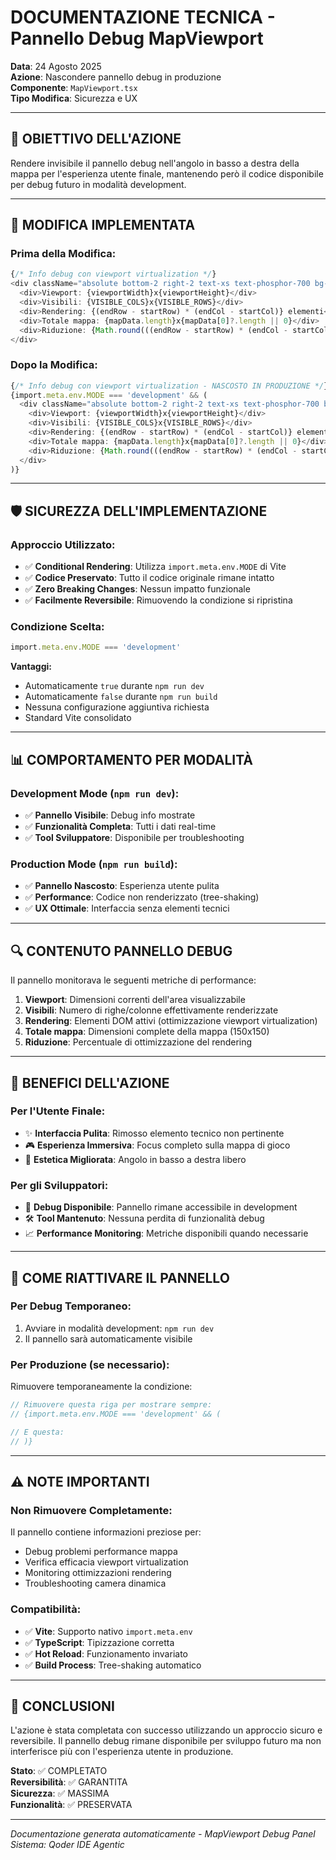 # DOCUMENTAZIONE TECNICA - Pannello Debug MapViewport

**Data**: 24 Agosto 2025  
**Azione**: Nascondere pannello debug in produzione  
**Componente**: `MapViewport.tsx`  
**Tipo Modifica**: Sicurezza e UX  

---

## 🎯 **OBIETTIVO DELL'AZIONE**

Rendere invisibile il pannello debug nell'angolo in basso a destra della mappa per l'esperienza utente finale, mantenendo però il codice disponibile per debug futuro in modalità development.

---

## 🔧 **MODIFICA IMPLEMENTATA**

### **Prima della Modifica:**
```typescript
{/* Info debug con viewport virtualization */}
<div className="absolute bottom-2 right-2 text-xs text-phosphor-700 bg-gray-800 bg-opacity-90 border border-phosphor-400 px-2 py-1 rounded opacity-75 font-mono glow-phosphor-dim animate-pulse">
  <div>Viewport: {viewportWidth}x{viewportHeight}</div>
  <div>Visibili: {VISIBLE_COLS}x{VISIBLE_ROWS}</div>
  <div>Rendering: {(endRow - startRow) * (endCol - startCol)} elementi</div>
  <div>Totale mappa: {mapData.length}x{mapData[0]?.length || 0}</div>
  <div>Riduzione: {Math.round(((endRow - startRow) * (endCol - startCol)) / (mapData.length * 150) * 100)}%</div>
</div>
```

### **Dopo la Modifica:**
```typescript
{/* Info debug con viewport virtualization - NASCOSTO IN PRODUZIONE */}
{import.meta.env.MODE === 'development' && (
  <div className="absolute bottom-2 right-2 text-xs text-phosphor-700 bg-gray-800 bg-opacity-90 border border-phosphor-400 px-2 py-1 rounded opacity-75 font-mono glow-phosphor-dim animate-pulse">
    <div>Viewport: {viewportWidth}x{viewportHeight}</div>
    <div>Visibili: {VISIBLE_COLS}x{VISIBLE_ROWS}</div>
    <div>Rendering: {(endRow - startRow) * (endCol - startCol)} elementi</div>
    <div>Totale mappa: {mapData.length}x{mapData[0]?.length || 0}</div>
    <div>Riduzione: {Math.round(((endRow - startRow) * (endCol - startCol)) / (mapData.length * 150) * 100)}%</div>
  </div>
)}
```

---

## 🛡️ **SICUREZZA DELL'IMPLEMENTAZIONE**

### **Approccio Utilizzato:**
- ✅ **Conditional Rendering**: Utilizza `import.meta.env.MODE` di Vite
- ✅ **Codice Preservato**: Tutto il codice originale rimane intatto
- ✅ **Zero Breaking Changes**: Nessun impatto funzionale
- ✅ **Facilmente Reversibile**: Rimuovendo la condizione si ripristina

### **Condizione Scelta:**
```typescript
import.meta.env.MODE === 'development'
```

**Vantaggi:**
- Automaticamente `true` durante `npm run dev`
- Automaticamente `false` durante `npm run build`
- Nessuna configurazione aggiuntiva richiesta
- Standard Vite consolidato

---

## 📊 **COMPORTAMENTO PER MODALITÀ**

### **Development Mode (`npm run dev`):**
- ✅ **Pannello Visibile**: Debug info mostrate
- ✅ **Funzionalità Completa**: Tutti i dati real-time
- ✅ **Tool Sviluppatore**: Disponibile per troubleshooting

### **Production Mode (`npm run build`):**
- ✅ **Pannello Nascosto**: Esperienza utente pulita
- ✅ **Performance**: Codice non renderizzato (tree-shaking)
- ✅ **UX Ottimale**: Interfaccia senza elementi tecnici

---

## 🔍 **CONTENUTO PANNELLO DEBUG**

Il pannello monitorava le seguenti metriche di performance:

1. **Viewport**: Dimensioni correnti dell'area visualizzabile
2. **Visibili**: Numero di righe/colonne effettivamente renderizzate
3. **Rendering**: Elementi DOM attivi (ottimizzazione viewport virtualization)
4. **Totale mappa**: Dimensioni complete della mappa (150x150)
5. **Riduzione**: Percentuale di ottimizzazione del rendering

---

## 🎯 **BENEFICI DELL'AZIONE**

### **Per l'Utente Finale:**
- ✨ **Interfaccia Pulita**: Rimosso elemento tecnico non pertinente
- 🎮 **Esperienza Immersiva**: Focus completo sulla mappa di gioco
- 📱 **Estetica Migliorata**: Angolo in basso a destra libero

### **Per gli Sviluppatori:**
- 🔧 **Debug Disponibile**: Pannello rimane accessibile in development
- 🛠️ **Tool Mantenuto**: Nessuna perdita di funzionalità debug
- 📈 **Performance Monitoring**: Metriche disponibili quando necessarie

---

## 🚀 **COME RIATTIVARE IL PANNELLO**

### **Per Debug Temporaneo:**
1. Avviare in modalità development: `npm run dev`
2. Il pannello sarà automaticamente visibile

### **Per Produzione (se necessario):**
Rimuovere temporaneamente la condizione:
```typescript
// Rimuovere questa riga per mostrare sempre:
// {import.meta.env.MODE === 'development' && (

// E questa:
// )}
```

---

## ⚠️ **NOTE IMPORTANTI**

### **Non Rimuovere Completamente:**
Il pannello contiene informazioni preziose per:
- Debug problemi performance mappa
- Verifica efficacia viewport virtualization
- Monitoring ottimizzazioni rendering
- Troubleshooting camera dinamica

### **Compatibilità:**
- ✅ **Vite**: Supporto nativo `import.meta.env`
- ✅ **TypeScript**: Tipizzazione corretta
- ✅ **Hot Reload**: Funzionamento invariato
- ✅ **Build Process**: Tree-shaking automatico

---

## 📝 **CONCLUSIONI**

L'azione è stata completata con successo utilizzando un approccio sicuro e reversibile. Il pannello debug rimane disponibile per sviluppo futuro ma non interferisce più con l'esperienza utente in produzione.

**Stato**: ✅ COMPLETATO  
**Reversibilità**: ✅ GARANTITA  
**Sicurezza**: ✅ MASSIMA  
**Funzionalità**: ✅ PRESERVATA  

---

*Documentazione generata automaticamente - MapViewport Debug Panel*  
*Sistema: Qoder IDE Agentic*